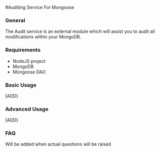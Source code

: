 #Auditing Service For Mongoose

### General
The Audit service is an external module which will assist you to audit all modifications within your MongoDB.

### Requirements
* NodeJS project
* MongoDB
* Mongoose DAO

### Basic Usage
[ADD]

### Advanced Usage
[ADD]

### FAQ
Will be added when actual questions will be raised
